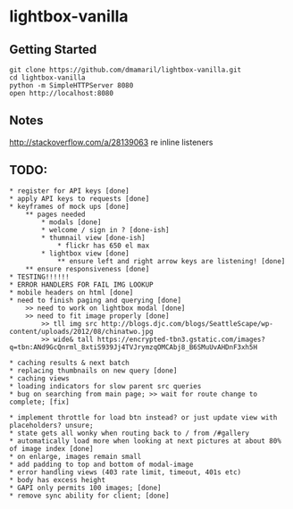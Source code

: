 # lightbox-vanilla

## Getting Started

```
git clone https://github.com/dmamaril/lightbox-vanilla.git
cd lightbox-vanilla
python -m SimpleHTTPServer 8080
open http://localhost:8080
```

## Notes
http://stackoverflow.com/a/28139063 re inline listeners

## TODO:
	* register for API keys [done]
	* apply API keys to requests [done]
	* keyframes of mock ups [done]
		** pages needed
			* modals [done]
			* welcome / sign in ? [done-ish]
			* thumnail view [done-ish]
				* flickr has 650 el max
			* lightbox view [done]
				** ensure left and right arrow keys are listening! [done]
		** ensure responsiveness [done]
	* TESTING!!!!!!
	* ERROR HANDLERS FOR FAIL IMG LOOKUP 
	* mobile headers on html [done]
	* need to finish paging and querying [done]
		>> need to work on lightbox modal [done]
		>> need to fit image properly [done]
			>> tll img src http://blogs.djc.com/blogs/SeattleScape/wp-content/uploads/2012/08/chinatwo.jpg
			>> wide& tall https://encrypted-tbn3.gstatic.com/images?q=tbn:ANd9GcQnrml_8xtiS939Jj4TVJrymzqOMCAbj8_B6SMuUvAHDnF3xh5H

	* caching results & next batch
	* replacing thumbnails on new query [done]
	* caching views
	* loading indicators for slow parent src queries
	* bug on searching from main page; >> wait for route change to complete; [fix]

	* implement throttle for load btn instead? or just update view with placeholders? unsure;
	* state gets all wonky when routing back to / from /#gallery
	* automatically load more when looking at next pictures at about 80% of image index [done]
	* on enlarge, images remain small
	* add padding to top and bottom of modal-image
	* error handling views (403 rate limit, timeout, 401s etc)
	* body has excess height
	* GAPI only permits 100 images; [done]
	* remove sync ability for client; [done]